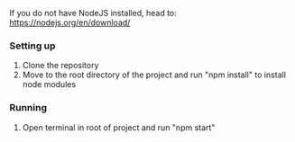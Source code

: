 If you do not have NodeJS installed, head to: https://nodejs.org/en/download/

### Setting up
1. Clone the repository
2. Move to the root directory of the project and run "npm install" to install node modules

### Running
1. Open terminal in root of project and run "npm start"
